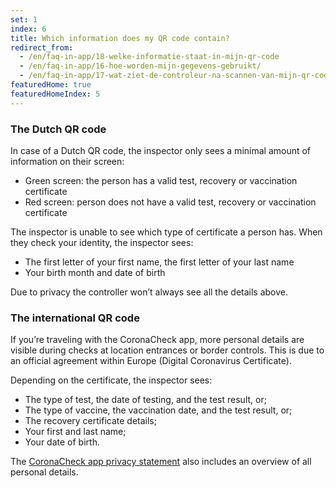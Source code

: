 ```yaml
---
set: 1
index: 6
title: Which information does my QR code contain?
redirect_from: 
  - /en/faq-in-app/18-welke-informatie-staat-in-mijn-qr-code
  - /en/faq-in-app/16-hoe-worden-mijn-gegevens-gebruikt/
  - /en/faq-in-app/17-wat-ziet-de-controleur-na-scannen-van-mijn-qr-code/
featuredHome: true
featuredHomeIndex: 5
---
```

### The Dutch QR code
In case of a Dutch QR code, the inspector only sees a minimal amount of information on their screen:

- Green screen: the person has a valid test, recovery or vaccination certificate
- Red screen: person does not have a valid test, recovery or vaccination certificate

The inspector is unable to see which type of certificate a person has. When they check your identity, the inspector sees:

- The first letter of your first name, the first letter of your last name
- Your birth month and date of birth

Due to privacy the controller won’t always see all the details above.

### The international QR code
If you’re traveling with the CoronaCheck app, more personal details are visible during checks at location entrances or border controls. This is due to an official agreement within Europe (Digital Coronavirus Certificate). 

Depending on the certificate, the inspector sees:

- The type of test, the date of testing, and the test result, or;
- The type of vaccine, the vaccination date, and the test result, or;
- The recovery certificate details;
- Your first and last name;
- Your date of birth.

The [CoronaCheck app privacy statement](/en/privacy) also includes an overview of all personal details.
